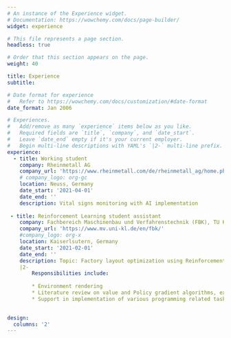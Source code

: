 ```yaml
---
# An instance of the Experience widget.
# Documentation: https://wowchemy.com/docs/page-builder/
widget: experience

# This file represents a page section.
headless: true

# Order that this section appears on the page.
weight: 40

title: Experience
subtitle:

# Date format for experience
#   Refer to https://wowchemy.com/docs/customization/#date-format
date_format: Jan 2006

# Experiences.
#   Add/remove as many `experience` items below as you like.
#   Required fields are `title`, `company`, and `date_start`.
#   Leave `date_end` empty if it's your current employer.
#   Begin multi-line descriptions with YAML's `|2-` multi-line prefix.
experience:
  - title: Working student
    company: Rheinmetall AG
    company_url: 'https://www.rheinmetall.com/de/rheinmetall_ag/home.php'
    # company_logo: org-gc
    location: Neuss, Germany
    date_start: '2021-04-01'
    date_end: ''
    description: Vital signs monitoring with AI implementation
    
 - title: Reinforcement Learning student assistant
    company: Fachbereich Maschinenbau und Verfahrenstechnik (FBK), TU Kaiserlsutern
    company_url: 'https://www.mv.uni-kl.de/en/fbk/'
    #company_logo: org-x
    location: Kaiserlsutern, Germany
    date_start: '2021-02-01'
    date_end: ''
    description: Topic: Factory layout optimization using Reinforcement learning 
    |2-
        Responsibilities include:
        
        * Environment rendering
        * Literature review on value and Policy gradient algorithms, explainable reinforcement learning (XRL)
        * Support in implementation of various programming related tasks

  
design:
  columns: '2'
---
```

